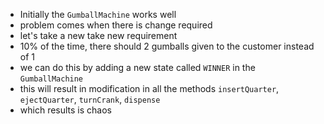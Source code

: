* Initially the `GumballMachine` works well
* problem comes when there is change required
* let's take a new take new requirement
* 10% of the time, there should 2 gumballs given to the customer instead of 1
* we can do this by adding a new state called `WINNER` in the `GumballMachine`
* this will result in modification in all the methods `insertQuarter`, `ejectQuarter`, `turnCrank`, `dispense`
* which results is chaos